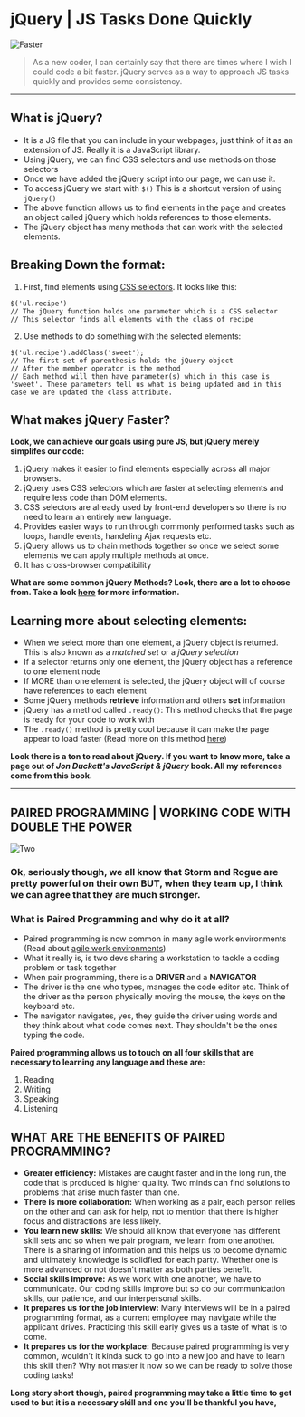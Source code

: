 # jQuery | JS Tasks Done Quickly

![Faster](https://media.giphy.com/media/7XsFGzfP6WmC4/giphy.gif)
> As a new coder, I can certainly say that there are times where I wish I could code a bit faster. jQuery serves as a way to approach JS tasks quickly and provides some consistency.
----------
## What is jQuery?
* It is a JS file that you can include in your webpages, just think of it as an extension of JS. Really it is a JavaScript library.
* Using jQuery, we can find CSS selectors and use methods on those selectors
* Once we have added the jQuery script into our page, we can use it.
* To access jQuery we start with `$()` This is a shortcut version of using `jQuery()`
* The above function allows us to find elements in the page and creates an object called jQuery which holds references to those elements.
* The jQuery object has many methods that can work with the selected elements.

## Breaking Down the format:

1. First, find elements using [CSS selectors](https://www.w3schools.com/cssref/css_selectors.asp). It looks like this:

``` 
$('ul.recipe')
// The jQuery function holds one parameter which is a CSS selector
// This selector finds all elements with the class of recipe
```
2. Use methods to do something with the selected elements:
```
$('ul.recipe').addClass('sweet');
// The first set of parenthesis holds the jQuery object
// After the member operator is the method
// Each method will then have parameter(s) which in this case is 'sweet'. These parameters tell us what is being updated and in this case we are updated the class attribute.
```
## What makes jQuery Faster?
 **Look, we can achieve our goals using pure JS, but jQuery merely simplifes our code:**
1. jQuery makes it easier to find elements especially across all major browsers.
1. jQuery uses CSS selectors which are faster at selecting elements and require less code than DOM elements.
1. CSS selectors are already used by front-end developers so there is no need to learn an entirely new language.
1. Provides easier ways to run through commonly performed tasks such as loops, handle events, handeling Ajax requests etc.
1. jQuery allows us to chain methods together so once we select some elements we can apply multiple methods at once.
1. It has cross-browser compatibility 

**What are some common jQuery Methods? Look, there are a lot to choose from. Take a look [here](https://www.tutorialsteacher.com/jquery/jquery-methods) for more information.**

## Learning more about selecting elements:
* When we select more than one element, a jQuery object is returned. This is also known as a *matched set* or a *jQuery selection*
* If a selector returns only one element, the jQuery object has a reference to one element node
* If MORE than one element is selected, the jQuery object will of course have references to each element
* Some jQuery methods **retrieve** information and others **set** information
* jQuery has a method called `.ready()`: This method checks that the page is ready for your code to work with
* The `.ready()` method is pretty cool because it can make the page appear to load faster (Read more on this method [here](https://api.jquery.com/ready/))


**Look there is a ton to read about jQuery. If you want to know more, take a page out of *Jon Duckett's JavaScript & jQuery* book. All my references come from this book.**

-----------------------------------
## PAIRED PROGRAMMING | WORKING CODE WITH DOUBLE THE POWER
![Two](https://media.giphy.com/media/QVJDkcR6wBQgG0OiLM/giphy.gif)
### Ok, seriously though, we all know that Storm and Rogue are pretty powerful on their own BUT, when they team up, I think we can agree that they are much stronger.

### What is Paired Programming and why do it at all?
* Paired programming is now common in many agile work environments (Read about [agile work environments](https://www.forbes.com/sites/larryalton/2017/10/17/why-agile-work-cultures-are-so-important-to-millennials/#14fbdd892fd2))
* What it really is, is two devs sharing a workstation to tackle a coding problem or task together
* When pair programming, there is a **DRIVER** and a **NAVIGATOR**
* The driver is the one who types, manages the code editor etc. Think of the driver as the person physically moving the mouse, the keys on the keyboard etc. 
* The navigator navigates, yes, they guide the driver using words and they think about what code comes next. They shouldn't be the ones typing the code.

**Paired programming allows us to touch on all four skills that are necessary to learning any language and these are:**
1. Reading
1. Writing
1. Speaking
1. Listening

## WHAT ARE THE BENEFITS OF PAIRED PROGRAMMING?
* **Greater efficiency:** Mistakes are caught faster and in the long run, the code that is produced is higher quality. Two minds can find solutions to problems that arise much faster than one.
* **There is more collaboration:** When working as a pair, each person relies on the other and can ask for help, not to mention that there is higher focus and distractions are less likely.
* **You learn new skills:** We should all know that everyone has different skill sets and so when we pair program, we learn from one another. There is a sharing of information and this helps us to become dynamic and ultimately knowledge is solidfied for each party. Whether one is more advanced or not doesn't matter as both parties benefit.
* **Social skills improve:** As we work with one another, we have to communicate. Our coding skills improve but so do our communication skills, our patience, and our interpersonal skills.
* **It prepares us for the job interview:** Many interviews will be in a paired programming format, as a current employee may navigate while the applicant drives. Practicing this skill early gives us a taste of what is to come.
* **It prepares us for the workplace:** Because paired programming is very common, wouldn't it kinda suck to go into a new job and have to learn this skill then? Why not master it now so we can be ready to solve those coding tasks!

**Long story short though, paired programming may take a little time to get used to but it is a necessary skill and one you'll be thankful you have,**

